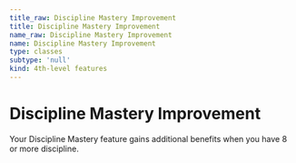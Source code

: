 ```yaml
---
title_raw: Discipline Mastery Improvement
title: Discipline Mastery Improvement
name_raw: Discipline Mastery Improvement
name: Discipline Mastery Improvement
type: classes
subtype: 'null'
kind: 4th-level features
---
```


# Discipline Mastery Improvement

Your Discipline Mastery feature gains additional benefits when you have 8 or more discipline.
